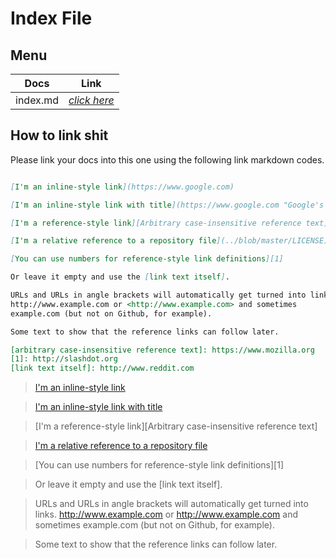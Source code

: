 # Index File

## Menu

 Docs | Link 
 --- | ---
 index.md | [_click here_](index.md)

## How to link shit
Please link your docs into this one using the following link markdown codes.
```markdown

[I'm an inline-style link](https://www.google.com)

[I'm an inline-style link with title](https://www.google.com "Google's Homepage")

[I'm a reference-style link][Arbitrary case-insensitive reference text]

[I'm a relative reference to a repository file](../blob/master/LICENSE)

[You can use numbers for reference-style link definitions][1]

Or leave it empty and use the [link text itself].

URLs and URLs in angle brackets will automatically get turned into links. 
http://www.example.com or <http://www.example.com> and sometimes 
example.com (but not on Github, for example).

Some text to show that the reference links can follow later.

[arbitrary case-insensitive reference text]: https://www.mozilla.org
[1]: http://slashdot.org
[link text itself]: http://www.reddit.com
```
>[I'm an inline-style link](https://www.google.com)

>[I'm an inline-style link with title](https://www.google.com "Google's Homepage")

>[I'm a reference-style link][Arbitrary case-insensitive reference text]

>[I'm a relative reference to a repository file](../blob/master/LICENSE)

>[You can use numbers for reference-style link definitions][1]

>Or leave it empty and use the [link text itself].

>URLs and URLs in angle brackets will automatically get turned into links. 
http://www.example.com or <http://www.example.com> and sometimes 
example.com (but not on Github, for example).

>Some text to show that the reference links can follow later.
